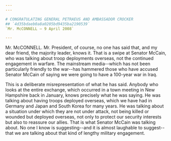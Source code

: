 ```yaml
---
---

# CONGRATULATING GENERAL PETRAEUS AND AMBASSADOR CROCKER
## `4d35bdaeb0a8a0205bd9435ba2190539`
`Mr. McCONNELL — 9 April 2008`

---
```



Mr. McCONNELL. Mr. President, of course, no one has said that, and my 
dear friend, the majority leader, knows it. That is a swipe at Senator 
McCain, who was talking about troop deployments overseas, not the 
continued engagement in warfare. The mainstream media--which has not 
been particularly friendly to the war--has hammered those who have 
accused Senator McCain of saying we were going to have a 100-year war 
in Iraq.

This is a deliberate misrepresentation of what he has said. Anybody 
who looks at the entire exchange, which occurred in a town meeting in 
New Hampshire back in January, knows precisely what he was saying. He 
was talking about having troops deployed overseas, which we have had in 
Germany and Japan and South Korea for many years. He was talking about 
a situation under which they are not under attack, not being killed or 
wounded but deployed overseas, not only to protect our security 
interests but also to reassure our allies. That is what Senator McCain 
was talking about. No one I know is suggesting--and it is almost 
laughable to suggest--that we are talking about that kind of lengthy 
military engagement.